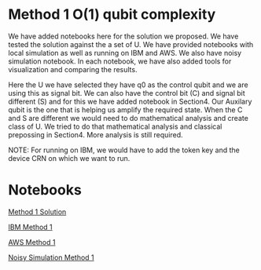 # Method 1 O(1) qubit complexity

We have added notebooks here for the solution we proposed. We have tested the solution against the a set of U. We have provided notebooks with local simulation as well as running on IBM and AWS. We also have noisy simulation notebook. In each notebook, we have also added tools for visualization and comparing the results.

Here the U we have selected they have q0 as the control qubit and we are using this as signal bit.
We can also have the control bit (C) and signal bit different (S) and for this we have added notebook in Section4. Our Auxilary qubit is the one that is helping us amplify the required state. When the C and S are different we would need to do mathematical analysis and create class of U. We tried to do that mathematical analysis and classical prepossing in Section4. More analysis is still required.

NOTE: For running on IBM, we would have to add the token key and the device CRN on which we want to run.


# Notebooks
[Method 1 Solution](Quantum_Evolution_with_Measurement_and_Reset_Method-1%20.ipynb)

[IBM Method 1](Quantum_Evolution_with_Measurement_and_Reset_[IBM]_Method_1.ipynb)

[AWS Method 1](QunatumEvolution_AWS.ipynb)

[Noisy Simulation Method 1](Quantum_Evolution_with_Measurement_and_Reset_[Noise]_Method_1.ipynb)

